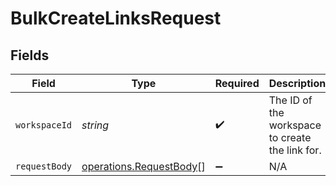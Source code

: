 # BulkCreateLinksRequest


## Fields

| Field                                                              | Type                                                               | Required                                                           | Description                                                        |
| ------------------------------------------------------------------ | ------------------------------------------------------------------ | ------------------------------------------------------------------ | ------------------------------------------------------------------ |
| `workspaceId`                                                      | *string*                                                           | :heavy_check_mark:                                                 | The ID of the workspace to create the link for.                    |
| `requestBody`                                                      | [operations.RequestBody](../../models/operations/requestbody.md)[] | :heavy_minus_sign:                                                 | N/A                                                                |
